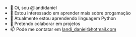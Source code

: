 - 👋 Oi, sou @landidaniel
- 👀 Estou interessado em aprender mais sobre progamação
- 🌱 Atualmente estou aprendendo linguagem Python
- 💞️ Pretendo colaborar em projetos 
- 📫 Pode me contatar em landi_daniel@hotmail.com

<!---
landidaniel/landidaniel is a ✨ special ✨ repository because its `README.md` (this file) appears on your GitHub profile.
You can click the Preview link to take a look at your changes.
--->
